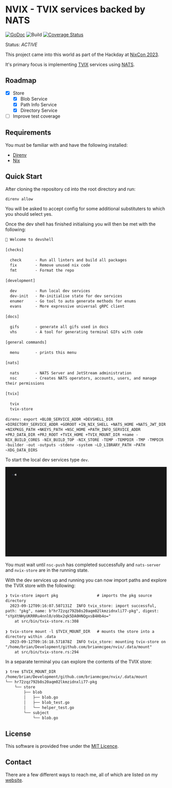 # NVIX - TVIX services backed by NATS

[![GoDoc](https://img.shields.io/badge/godoc-reference-blue.svg)](http://godoc.org/github.com/brianmcgee/nvix)
![Build](https://github.com/brianmcgee/nvix/actions/workflows/ci.yaml/badge.svg)
[![Coverage Status](https://coveralls.io/repos/github/brianmcgee/nvix/badge.svg)](https://coveralls.io/github/brianmcgee/nvix)

Status: _ACTIVE_

This project came into this world as part of the Hackday at [NixCon 2023](https://2023.nixcon.org/).

It's primary focus is implementing [TVIX](https://cs.tvl.fyi/depot/-/tree/tvix) services using [NATS](https://nats.io).

## Roadmap

-   [x] Store
    -   [x] Blob Service
    -   [x] Path Info Service
    -   [x] Directory Service
-   [ ] Improve test coverage

## Requirements

You must be familiar with and have the following installed:

-   [Direnv](https://direnv.net)
-   [Nix](https://nixos.org)

## Quick Start

After cloning the repository cd into the root directory and run:

```terminal
direnv allow
```

You will be asked to accept config for some additional substituters to which you should select yes.

Once the dev shell has finished initialising you will then be met with the following:

```terminal
🔨 Welcome to devshell

[checks]

  check      - Run all linters and build all packages
  fix        - Remove unused nix code
  fmt        - Format the repo

[development]

  dev        - Run local dev services
  dev-init   - Re-initialise state for dev services
  enumer     - Go tool to auto generate methods for enums
  evans      - More expressive universal gRPC client

[docs]

  gifs       - generate all gifs used in docs
  vhs        - A tool for generating terminal GIFs with code

[general commands]

  menu       - prints this menu

[nats]

  nats       - NATS Server and JetStream administration
  nsc        - Creates NATS operators, accounts, users, and manage their permissions

[tvix]

  tvix
  tvix-store

direnv: export +BLOB_SERVICE_ADDR +DEVSHELL_DIR +DIRECTORY_SERVICE_ADDR +GOROOT +IN_NIX_SHELL +NATS_HOME +NATS_JWT_DIR +NIXPKGS_PATH +NKEYS_PATH +NSC_HOME +PATH_INFO_SERVICE_ADDR +PRJ_DATA_DIR +PRJ_ROOT +TVIX_HOME +TVIX_MOUNT_DIR +name -NIX_BUILD_CORES -NIX_BUILD_TOP -NIX_STORE -TEMP -TEMPDIR -TMP -TMPDIR -builder -out -outputs -stdenv -system ~LD_LIBRARY_PATH ~PATH ~XDG_DATA_DIRS
```

To start the local dev services type `dev`.

![](./docs/assets/dev.gif)

You must wait until `nsc-push` has completed successfully and `nats-server` and `nvix-store` are in the running state.

With the dev services up and running you can now import paths and explore the TVIX store with the following:

```terminal
❯ tvix-store import pkg                 # imports the pkg source directory
  2023-09-12T09:16:07.507131Z  INFO tvix_store: import successful, path: "pkg", name: b"hr72zqz792b8s20aqm02lkmzidnxli77-pkg", digest: "sYpXtNHyUKRRRu4nnl0/o9bx2qk5DA0HNQgxsB4Hb4o="
    at src/bin/tvix-store.rs:308

❯ tvix-store mount -l $TVIX_MOUNT_DIR   # mounts the store into a directory within .data
  2023-09-12T09:16:18.571878Z  INFO tvix_store: mounting tvix-store on "/home/brian/Development/github.com/brianmcgee/nvix/.data/mount"
    at src/bin/tvix-store.rs:294
```

In a separate terminal you can explore the contents of the TVIX store:

```terminal
❯ tree $TVIX_MOUNT_DIR
/home/brian/Development/github.com/brianmcgee/nvix/.data/mount
└── hr72zqz792b8s20aqm02lkmzidnxli77-pkg
    └── store
        ├── blob
        │   ├── blob.go
        │   ├── blob_test.go
        │   └── helper_test.go
        └── subject
            └── blob.go
```

## License

This software is provided free under the [MIT Licence](https://opensource.org/licenses/MIT).

## Contact

There are a few different ways to reach me, all of which are listed on my [website](https://bmcgee.ie/).
